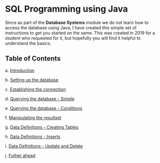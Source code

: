 # SQL Programming using Java

Since as part of the __Database Systems__ module we do not learn how to access the database using Java, I have created this simple set of instructions to get you started on the same. This was created in 2019 for a student who requested for it, but hopefully you will find it helpful to understand the basics.

## Table of Contents
a. [Introduction](URL 'https://github.com/rama-vaidhiy/sqlprogramming/blob/main/introduction.md')

b. [Setting up the database](URL 'https://github.com/rama-vaidhiy/sqlprogramming/blob/main/settingup.md')

c. [Establishing the connection](URL 'https://github.com/rama-vaidhiy/sqlprogramming/blob/main/establishtheconnection.md')

d. [Querying the database - Simple](URL 'https://github.com/rama-vaidhiy/sqlprogramming/blob/main/simplequery.md')

e. [Querying the database - Conditions](URL 'https://github.com/rama-vaidhiy/sqlprogramming/blob/main/querywithconditions.md')

f. [Manipulating the resultset](URL 'https://github.com/rama-vaidhiy/sqlprogramming/blob/main/manipulatingresultset.md')

g. [Data Definitions - Creating Tables](URL 'https://github.com/rama-vaidhiy/sqlprogramming/blob/main/datadefinition.md')

h. [Data Definitions - Inserts](URL 'https://github.com/rama-vaidhiy/sqlprogramming/blob/main/inserts.md')

i. [Data Definitions - Update and Delete](URL 'https://github.com/rama-vaidhiy/sqlprogramming/blob/main/updateanddelete.md')

j. [Futher ahead](URL 'https://github.com/rama-vaidhiy/sqlprogramming/blob/main/further.md')



